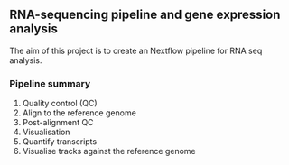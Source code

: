 ## RNA-sequencing pipeline and gene expression analysis </br>
The aim of this project is to create an Nextflow pipeline for RNA seq analysis. <br>
<h3>Pipeline summary</h3>

  1) Quality control (QC)<br/>
  2) Align to the reference genome<br/>
  3) Post-alignment QC<br/>
  4) Visualisation<br/>
  5) Quantify transcripts<br/>
  6) Visualise tracks against the reference genome<br/>

